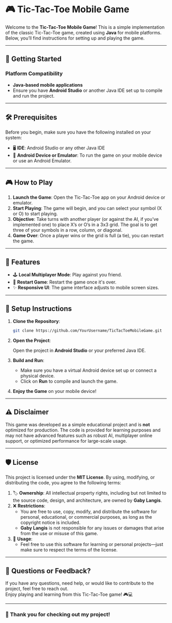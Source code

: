 # 🎮 **Tic-Tac-Toe Mobile Game**

Welcome to the **Tic-Tac-Toe Mobile Game**! This is a simple implementation of the classic Tic-Tac-Toe game, created using **Java** for mobile platforms. Below, you’ll find instructions for setting up and playing the game.

---

## 🚀 **Getting Started**

### **Platform Compatibility**

- **Java-based mobile applications** 
- Ensure you have **Android Studio** or another Java IDE set up to compile and run the project.

---

## 🛠️ **Prerequisites**

Before you begin, make sure you have the following installed on your system:

- 🖥️ **IDE**: Android Studio or any other Java IDE
- 📱 **Android Device or Emulator**: To run the game on your mobile device or use an Android Emulator.

---

## 🎮 **How to Play**

1. **Launch the Game**: Open the Tic-Tac-Toe app on your Android device or emulator.
2. **Start Playing**: The game will begin, and you can select your symbol (X or O) to start playing.
3. **Objective**: Take turns with another player (or against the AI, if you’ve implemented one) to place X’s or O’s in a 3x3 grid. The goal is to get three of your symbols in a row, column, or diagonal.
4. **Game Over**: Once a player wins or the grid is full (a tie), you can restart the game.

---

## 📝 **Features**

- 🕹️ **Local Multiplayer Mode**: Play against you friend.
- 🔄 **Restart Game**: Restart the game once it's over.
- ✨ **Responsive UI**: The game interface adjusts to mobile screen sizes.

---

## 🌱 **Setup Instructions**

1. **Clone the Repository**:

    ```sh
    git clone https://github.com/YourUsername/TicTacToeMobileGame.git
    ```

2. **Open the Project**:

    Open the project in **Android Studio** or your preferred Java IDE.

3. **Build and Run**:

    - Make sure you have a virtual Android device set up or connect a physical device.
    - Click on **Run** to compile and launch the game.

4. **Enjoy the Game** on your mobile device!

---

## ⚠️ **Disclaimer**

This game was developed as a simple educational project and is **not** optimized for production. The code is provided for learning purposes and may not have advanced features such as robust AI, multiplayer online support, or optimized performance for large-scale usage.

---

## 🛡️ **License**

This project is licensed under the **MIT License**. By using, modifying, or distributing the code, you agree to the following terms:

1. 🏷️ **Ownership**: All intellectual property rights, including but not limited to the source code, design, and architecture, are owned by **Gaby Langis**.  
2. ❌ **Restrictions**:  
   - You are free to use, copy, modify, and distribute the software for personal, educational, or commercial purposes, as long as the copyright notice is included.  
   - **Gaby Langis** is not responsible for any issues or damages that arise from the use or misuse of this game.  
3. 🔐 **Usage**:  
   - Feel free to use this software for learning or personal projects—just make sure to respect the terms of the license.

---

## 💬 **Questions or Feedback?**

If you have any questions, need help, or would like to contribute to the project, feel free to reach out.  
Enjoy playing and learning from this Tic-Tac-Toe game! 🎮💻

---

### 🥳 **Thank you for checking out my project!**

